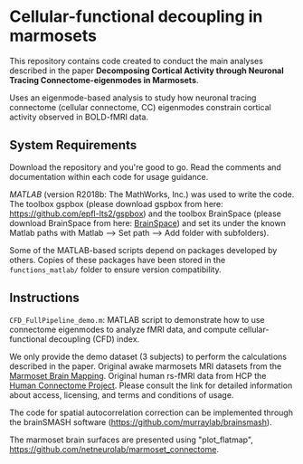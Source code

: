 # Cellular-functional decoupling in marmosets

This repository contains code created to conduct the main analyses described in the paper **Decomposing Cortical Activity through Neuronal Tracing Connectome-eigenmodes in Marmosets**.

Uses an eigenmode-based analysis to study how neuronal tracing connectome (cellular connectome, CC) eigenmodes constrain cortical activity observed in BOLD-fMRI data. 

## System Requirements

Download the repository and you're good to go. Read the comments and documentation within each code for usage guidance.

*MATLAB* (version R2018b: The MathWorks, Inc.) was used to write the code. 
The toolbox gspbox (please download gspbox from here: https://github.com/epfl-lts2/gspbox) and the toolbox BrainSpace (please download BrainSpace from here: [BrainSpace](https://github.com/MICA-MNI/BrainSpace/releases)) and set its under the known Matlab paths with Matlab --> Set path --> Add folder with subfolders).

Some of the MATLAB-based scripts depend on packages developed by others. Copies of these packages have been stored in the `functions_matlab/` folder to ensure version compatibility. 

## Instructions

 `CFD_FullPipeline_demo.m`: MATLAB script to demonstrate how to use connectome eigenmodes to analyze fMRI data, and compute cellular-functional decoupling (CFD) index.

We only provide  the demo dataset (3 subjects) to perform the calculations described in the paper. Original awake marmosets MRI datasets from the [Marmoset Brain Mapping](www.marmosetbrainmapping.org/data.html). Original human rs-fMRI data from HCP the [Human Connectome Project](https://db.humanconnectome.org/). Please consult the link for detailed information about access, licensing, and terms and conditions of usage.

The code for spatial autocorrelation correction can be implemented through the brainSMASH software (https://github.com/murraylab/brainsmash).

The marmoset brain surfaces are presented using "plot_flatmap", https://github.com/netneurolab/marmoset_connectome.





